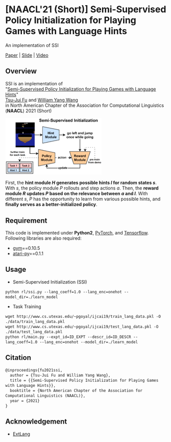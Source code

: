 # [NAACL'21 (Short)] Semi-Supervised Policy Initialization for Playing Games with Language Hints
An implementation of SSI

[Paper](https://tsujuifu.github.io/pubs/naacl21_ssi.pdf) | [Slide](https://tsujuifu.github.io/slides/naacl21_ssi.pdf) | [Video](https://youtu.be/5UbeIKX4voY)

## Overview
SSI is an implementation of <br> 
"[Semi-Supervised Policy Initialization for Playing Games with Language Hints](https://tsujuifu.github.io/pubs/naacl21_ssi.pdf)" <br> 
[Tsu-Jui Fu](https://tsujuifu.github.io/) and [William Yang Wang](https://sites.cs.ucsb.edu/~william/) <br> 
in North American Chapter of the Association for Computational Linguistics (**NAACL**) 2021 (Short)

<img src='imgs/overview.png' width='60%' />

First, the **hint module <I>H</I> generates possible hints <I>l</I> for random states <I>s</I>**. With <I>s</I>, the policy module <I>P</I> rollouts and step actions <I>a</I>. Then, the **reward module <I>R</I> updates <I>P</I> based on the relevance between <I>a</I> and <I>l</I>**. With different <I>s</I>, <I>P</I> has the opportunity to learn from various possible hints, and **finally serves as a better-initialized policy**.

## Requirement
This code is implemented under **Python2**, [PyTorch](https://pytorch.org), and [Tensorflow](https://www.tensorflow.org/). <br>
Following libraries are also required:
+ [gym](https://gym.openai.com/)==0.10.5
+ [atari-py](https://github.com/openai/atari-py)==0.1.1

## Usage
+ Semi-Supervised Initialization (SSI)
```
python rl/ssi.py --lang_coeff=1.0 --lang_enc=onehot --model_dir=./learn_model
```
+ Task Training
```
wget http://www.cs.utexas.edu/~pgoyal/ijcai19/train_lang_data.pkl -O ./data/train_lang_data.pkl
wget http://www.cs.utexas.edu/~pgoyal/ijcai19/test_lang_data.pkl -O ./data/test_lang_data.pkl
python rl/main.py --expt_id=ID_EXPT --descr_id=ID_DESCR --lang_coeff=1.0 --lang_enc=onehot --model_dir=./learn_model
```

## Citation
```
@inproceedings{fu2021ssi, 
  author = {Tsu-Jui Fu and William Yang Wang}, 
  title = {{Semi-Supervised Policy Initialization for Playing Games with Language Hints}}, 
  booktitle = {North American Chapter of the Association for Computational Linguistics (NAACL)}, 
  year = {2021} 
}
```

## Acknowledgement
+ [ExtLang](https://github.com/prasoongoyal/rl-learn)

